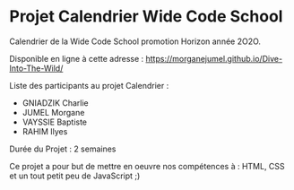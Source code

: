 # Projet Calendrier Wide Code School

Calendrier de la Wide Code School promotion Horizon année 2O2O.

Disponible en ligne à cette adresse : https://morganejumel.github.io/Dive-Into-The-Wild/

Liste des participants au projet Calendrier :

* GNIADZIK Charlie
* JUMEL Morgane
* VAYSSIE Baptiste
* RAHIM Ilyes

Durée du Projet : 2 semaines

Ce projet a pour but de mettre en oeuvre nos compétences à : HTML, CSS et un tout petit peu de JavaScript ;)



